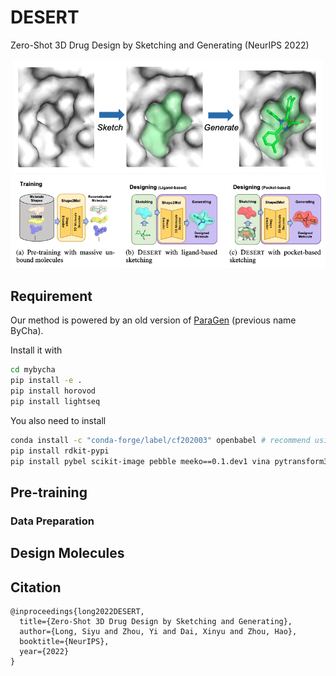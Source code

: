 # DESERT
Zero-Shot 3D Drug Design by Sketching and Generating (NeurIPS 2022)

<!-- ![](./pics/sketch_and_generate.png)
![](./pics/overview.png) -->
<div  align="center">    
<img src="./pics/sketch_and_generate.png"/>
</div>
<div  align="center">    
<img src="./pics/overview.png"/>
</div>

## Requirement
Our method is powered by an old version of [ParaGen](https://github.com/bytedance/ParaGen) (previous name ByCha).

Install it with
```bash
cd mybycha
pip install -e .
pip install horovod
pip install lightseq
```
You also need to install
```bash
conda install -c "conda-forge/label/cf202003" openbabel # recommend using anaconda for this project 
pip install rdkit-pypi
pip install pybel scikit-image pebble meeko==0.1.dev1 vina pytransform3d
```

## Pre-training

### Data Preparation

## Design Molecules

## Citation
```
@inproceedings{long2022DESERT,
  title={Zero-Shot 3D Drug Design by Sketching and Generating},
  author={Long, Siyu and Zhou, Yi and Dai, Xinyu and Zhou, Hao},
  booktitle={NeurIPS},
  year={2022}
}
```
